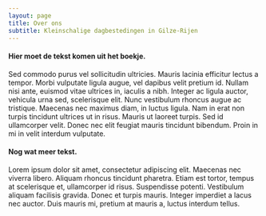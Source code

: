 ```yaml
---
layout: page
title: Over ons
subtitle: Kleinschalige dagbestedingen in Gilze-Rijen
---
```


#### Hier moet de tekst komen uit het boekje.

Sed commodo purus vel sollicitudin ultricies. Mauris lacinia efficitur lectus a tempor. Morbi vulputate ligula augue, vel dapibus velit pretium id. Nullam nisi ante, euismod vitae ultrices in, iaculis a nibh. Integer ac ligula auctor, vehicula urna sed, scelerisque elit. Nunc vestibulum rhoncus augue ac tristique. Maecenas nec maximus diam, in luctus ligula. Nam in erat non turpis tincidunt ultrices ut in risus. Mauris ut laoreet turpis. Sed id ullamcorper velit. Donec nec elit feugiat mauris tincidunt bibendum. Proin in mi in velit interdum vulputate.



#### Nog wat meer tekst.

Lorem ipsum dolor sit amet, consectetur adipiscing elit. Maecenas nec viverra libero. Aliquam rhoncus tincidunt pharetra. Etiam est tortor, tempus at scelerisque et, ullamcorper id risus. Suspendisse potenti. Vestibulum aliquam facilisis gravida. Donec et turpis mauris. Integer imperdiet a lacus nec auctor. Duis mauris mi, pretium at mauris a, luctus interdum tellus.


